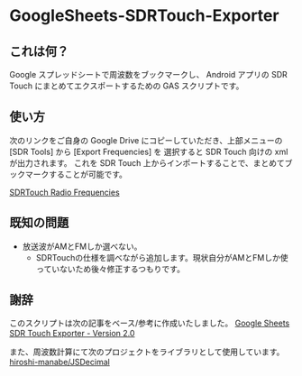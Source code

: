 # GoogleSheets-SDRTouch-Exporter

## これは何？

Google スプレッドシートで周波数をブックマークし、
Android アプリの SDR Touch にまとめてエクスポートするための GAS スクリプトです。

## 使い方

次のリンクをご自身の Google Drive にコピーしていただき、上部メニューの [SDR Tools] から [Export Frequencies] を
選択すると SDR Touch 向けの xml が出力されます。
これを SDR Touch 上からインポートすることで、まとめてブックマークすることが可能です。

[SDRTouch Radio Frequencies](https://docs.google.com/spreadsheets/d/1m8zwJe1khnVhV9HNBPGA2ebZTcewB-h_3vrwBfDg4pI/edit?usp=sharing)

## 既知の問題

* 放送波がAMとFMしか選べない。
  * SDRTouchの仕様を調べながら追加します。現状自分がAMとFMしか使っていないため後々修正するつもりです。

## 謝辞

このスクリプトは次の記事をベース/参考に作成いたしました。
[Google Sheets SDR Touch Exporter - Version 2.0](http://www.blogbyben.com/2018/12/google-sheets-sdr-touch-exporter.html)

また、周波数計算にて次のプロジェクトをライブラリとして使用しています。
[hiroshi-manabe/JSDecimal](https://github.com/hiroshi-manabe/JSDecimal)